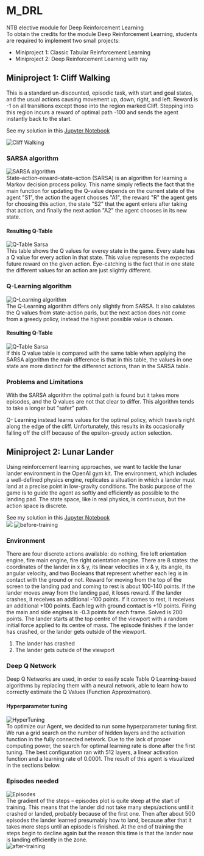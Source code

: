 # M_DRL
NTB elective module for Deep Reinforcement Learning<br>
To obtain the credits for the module Deep Reinforcement Learning, students are required to implement two small projects:
- Miniproject 1: Classic Tabular Reinforcement Learning
- Miniproject 2: Deep Reinforcement Learning with ray

## Miniproject 1: Cliff Walking
This is a standard un-discounted, episodic task, with start and goal states, and the usual actions causing
movement up, down, right, and left. Reward is -1 on all transitions except those into the region marked
Cliff. Stepping into this region incurs a reward of optimal path -100 and sends the agent instantly back to
the start.

See my solution in this [Jupyter Notebook](https://github.com/alkolhar/M_DRL/blob/main/MiniProject-Cliff_Walking.ipynb)

![Cliff Walking](/images/cliff_walking.png)

### SARSA algorithm
![SARSA algorithm](/images/sarsa-algorithm.png)<br>
State–action–reward–state–action (SARSA) is an algorithm for learning a Markov decision process policy.
This name simply reflects the fact that the main function for updating the Q-value depends on the current state of the
agent "S1", the action the agent chooses "A1", the reward "R" the agent gets for choosing this action, the state "S2"
that the agent enters after taking that action, and finally the next action "A2" the agent chooses in its new state. 

#### Resulting Q-Table
![Q-Table Sarsa](/images/q-table-sarsa.png)<br>
This table shows the Q values for everey state in the game. Every state has a Q value for every action in 
that state. This value represents the expected future reward on the given action. Eye-catching is the fact
that in one state the different values for an action are just slightly different.

### Q-Learning algorithm
![Q-Learning algorithm](/images/q-algorithm.png)<br>
The Q-Learning algorithm differs only slightly from SARSA. It also calulates the Q values from state-action paris,
but the next action does not come from a greedy policy, instead the highest possible value is chosen.

#### Resulting Q-Table
![Q-Table Sarsa](/images/q-table-q_learning.png)<br>
If this Q value table is compared with the same table when applying the SARSA algorithm the main difference
is that in this table, the values in one state are more distinct for the differenct actions, than in the
SARSA table.

### Problems and Limitations
With the SARSA algorithm the optimal path is found but it takes more episodes, and the Q values are not that 
clear to differ. This algorithm tends to take a longer but "safer" path.

Q- Learning instead learns values for the optimal policy, which travels right along the edge of the cliff.
Unfortunately, this results in its occasionally falling off the cliff because of the epsilon-greedy action
selection.

## Miniproject 2: Lunar Lander
Using reinforcement learning approaches, we want to tackle the lunar lander environment in the OpenAI gym kit.
The environment, which includes a well-defined physics engine, replicates a situation in which a lander must land at a precise point in low-gravity conditions.
The basic purpose of the game is to guide the agent as softly and efficiently as possible to the landing pad. The state space, like in real physics, is continuous, but the action space is discrete.

See my solution in this [Jupyter Notebook](https://github.com/alkolhar/M_DRL/blob/main/MiniProject-LunarLander.ipynb)<br>
<img src='https://github.com/alkolhar/M_DRL/blob/main/images/before-training.gif?raw=true' />
![before-training](https://github.com/alkolhar/M_DRL/blob/main/images/before-training.gif)<br>

### Environment
There are four discrete actions available: do nothing, fire left orientation engine, fire main engine, fire right orientation engine. There are 8 states: the coordinates of the lander in x & y, its linear velocities in x & y, its angle, its angular velocity, and two Booleans that represent whether each leg is in contact with the ground or not.
Reward for moving from the top of the screen to the landing pad and coming to rest is about 100-140 points. If the lander moves away from the landing pad, it loses reward. If the lander crashes, it receives an additional -100 points. If it comes to rest, it receives an additional +100 points. Each leg with ground contact is +10 points. Firing the main and side engines is -0.3 points for each frame. Solved is 200 points. The lander starts at the top centre of the viewport with a random initial force applied to its centre of mass.
The episode finishes if the lander has crashed, or the lander gets outside of the viewport.
1.	The lander has crashed
2.	The lander gets outside of the viewport

### Deep Q Network
Deep Q Networks are used, in order to easily scale Table Q Learning-based algorithms by replacing them with a neural network, able to learn how to correctly estimate the Q Values (Function Approximation).

#### Hyperparameter tuning
![HyperTuning](/images/hyperparameter-tuning.png)<br>
To optimize our Agent, we decided to run some hyperparameter tuning first. We run a grid search on the number of hidden layers and the activation function in the fully connected network.
Due to the lack of proper computing power, the search for optimal learning rate is done after the first tuning.
The best configuration ran with 512 layers, a linear activation function and a learning rate of 0.0001. The result of this agent is visualized in the sections below.

### Episodes needed
![Episodes](/images/episodes.png)<br>
The gradient of the steps – episodes plot is quite steep at the start of training.
This means that the lander did not take many steps/actions until it crashed or landed, probably because of the first one. Then after about 500 episodes the lander learned presumably how to land, because after that it takes more steps until an episode is finished.
At the end of training the steps begin to decline again but the reason this time is that the lander now is landing efficiently in the zone.<br>
![after-training](https://github.com/alkolhar/M_DRL/blob/main/images/after-training.gif)


